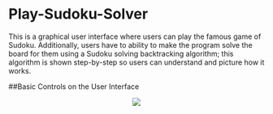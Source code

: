 # Play-Sudoku-Solver
This is a graphical user interface where users can play the famous game of Sudoku. Additionally, users have to ability to make the program solve the board for them using a Sudoku solving backtracking algorithm; this algorithm is shown step-by-step so users can understand and picture how it works.

##Basic Controls on the User Interface

<p align = "center">
  <img src = "https://user-images.githubusercontent.com/63945057/88467981-16208b00-ce92-11ea-82ba-6ab5d6ff6ae6.png">
</p>  
